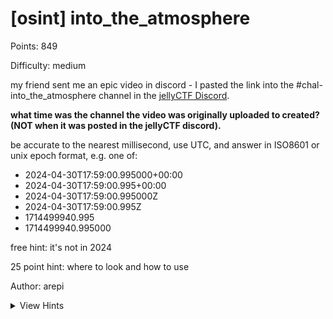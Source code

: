 # [osint] into_the_atmosphere

Points: 849

Difficulty: medium

my friend sent me an epic video in discord - I pasted the link into the #chal-into_the_atmosphere channel in the [jellyCTF Discord](https://discord.gg/yG37ycs8t4).

**what time was the channel the video was originally uploaded to created? (NOT when it was posted in the jellyCTF discord).**

be accurate to the nearest millisecond, use UTC, and answer in ISO8601 or unix epoch format, e.g. one of:

- 2024-04-30T17:59:00.995000+00:00
- 2024-04-30T17:59:00.995+00:00
- 2024-04-30T17:59:00.995000Z
- 2024-04-30T17:59:00.995Z
- 1714499940.995
- 1714499940.995000

free hint: it's not in 2024

25 point hint: where to look and how to use

Author: arepi

<details>
<summary>View Hints</summary>

jelly is gonna be with the **snowflakes** in the atmosphere now

https://en.wikipedia.org/wiki/Snowflake_ID

https://discord.com/developers/docs/reference#snowflakes

</details>

<style>
details summary { 
    cursor: pointer;
}
</style>

##
